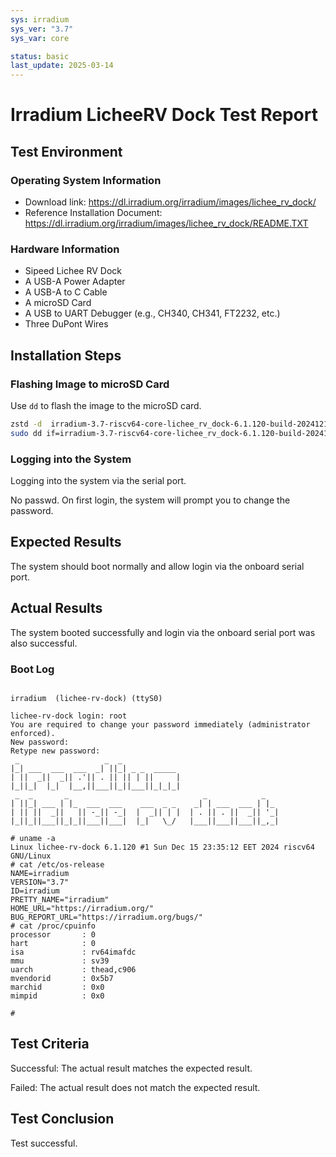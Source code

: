 ```yaml
---
sys: irradium
sys_ver: "3.7"
sys_var: core

status: basic
last_update: 2025-03-14
---
```


# Irradium LicheeRV Dock Test Report

## Test Environment

### Operating System Information

- Download link: https://dl.irradium.org/irradium/images/lichee_rv_dock/
- Reference Installation Document: https://dl.irradium.org/irradium/images/lichee_rv_dock/README.TXT

### Hardware Information

- Sipeed Lichee RV Dock
- A USB-A Power Adapter
- A USB-A to C Cable
- A microSD Card
- A USB to UART Debugger (e.g., CH340, CH341, FT2232, etc.)
- Three DuPont Wires

## Installation Steps

### Flashing Image to microSD Card

Use `dd` to flash the image to the microSD card.

```sh
zstd -d  irradium-3.7-riscv64-core-lichee_rv_dock-6.1.120-build-20241217.img.zst 
sudo dd if=irradium-3.7-riscv64-core-lichee_rv_dock-6.1.120-build-20241217.img of=/dev/<your-device> bs=1M status=progress 
```

### Logging into the System

Logging into the system via the serial port.

No passwd. On first login, the system will prompt you to change the password.

## Expected Results

The system should boot normally and allow login via the onboard serial port.

## Actual Results

The system booted successfully and login via the onboard serial port was also successful.

### Boot Log

```log

irradium  (lichee-rv-dock) (ttyS0)

lichee-rv-dock login: root
You are required to change your password immediately (administrator enforced).
New password: 
Retype new password: 
 _                   _  _             
|_| ___  ___  ___  _| ||_| _ _  _____ 
| ||  _||  _|| .'|| . || || | ||     |
|_||_|  |_|  |__,||___||_||___||_|_|_|
 _  _       _                              _            _   
| ||_| ___ | |_  ___  ___    ___  _ _    _| | ___  ___ | |_ 
| || ||  _||   || -_|| -_|  |  _|| | |  | . || . ||  _|| '_|
|_||_||___||_|_||___||___|  |_|   \_/   |___||___||___||_,_|

# uname -a
Linux lichee-rv-dock 6.1.120 #1 Sun Dec 15 23:35:12 EET 2024 riscv64 GNU/Linux
# cat /etc/os-release 
NAME=irradium
VERSION="3.7"
ID=irradium
PRETTY_NAME="irradium"
HOME_URL="https://irradium.org/"
BUG_REPORT_URL="https://irradium.org/bugs/"
# cat /proc/cpuinfo 
processor       : 0
hart            : 0
isa             : rv64imafdc
mmu             : sv39
uarch           : thead,c906
mvendorid       : 0x5b7
marchid         : 0x0
mimpid          : 0x0

# 
```

## Test Criteria

Successful: The actual result matches the expected result.

Failed: The actual result does not match the expected result.

## Test Conclusion

Test successful.
